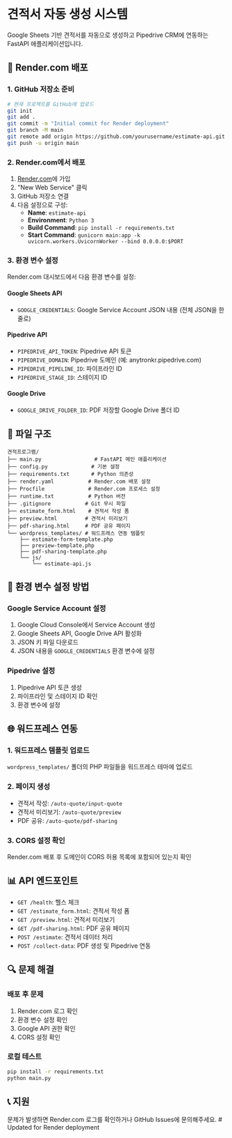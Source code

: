 # 견적서 자동 생성 시스템

Google Sheets 기반 견적서를 자동으로 생성하고 Pipedrive CRM에 연동하는 FastAPI 애플리케이션입니다.

## 🚀 Render.com 배포

### 1. GitHub 저장소 준비
```bash
# 현재 프로젝트를 GitHub에 업로드
git init
git add .
git commit -m "Initial commit for Render deployment"
git branch -M main
git remote add origin https://github.com/yourusername/estimate-api.git
git push -u origin main
```

### 2. Render.com에서 배포
1. [Render.com](https://render.com)에 가입
2. "New Web Service" 클릭
3. GitHub 저장소 연결
4. 다음 설정으로 구성:
   - **Name**: `estimate-api`
   - **Environment**: `Python 3`
   - **Build Command**: `pip install -r requirements.txt`
   - **Start Command**: `gunicorn main:app -k uvicorn.workers.UvicornWorker --bind 0.0.0.0:$PORT`

### 3. 환경 변수 설정
Render.com 대시보드에서 다음 환경 변수를 설정:

#### Google Sheets API
- `GOOGLE_CREDENTIALS`: Google Service Account JSON 내용 (전체 JSON을 한 줄로)

#### Pipedrive API
- `PIPEDRIVE_API_TOKEN`: Pipedrive API 토큰
- `PIPEDRIVE_DOMAIN`: Pipedrive 도메인 (예: anytronkr.pipedrive.com)
- `PIPEDRIVE_PIPELINE_ID`: 파이프라인 ID
- `PIPEDRIVE_STAGE_ID`: 스테이지 ID

#### Google Drive
- `GOOGLE_DRIVE_FOLDER_ID`: PDF 저장할 Google Drive 폴더 ID

## 📁 파일 구조

```
견적프로그램/
├── main.py                 # FastAPI 메인 애플리케이션
├── config.py              # 기본 설정
├── requirements.txt       # Python 의존성
├── render.yaml           # Render.com 배포 설정
├── Procfile              # Render.com 프로세스 설정
├── runtime.txt           # Python 버전
├── .gitignore           # Git 무시 파일
├── estimate_form.html    # 견적서 작성 폼
├── preview.html         # 견적서 미리보기
├── pdf-sharing.html     # PDF 공유 페이지
└── wordpress_templates/ # 워드프레스 연동 템플릿
    ├── estimate-form-template.php
    ├── preview-template.php
    ├── pdf-sharing-template.php
    └── js/
        └── estimate-api.js
```

## 🔧 환경 변수 설정 방법

### Google Service Account 설정
1. Google Cloud Console에서 Service Account 생성
2. Google Sheets API, Google Drive API 활성화
3. JSON 키 파일 다운로드
4. JSON 내용을 `GOOGLE_CREDENTIALS` 환경 변수에 설정

### Pipedrive 설정
1. Pipedrive API 토큰 생성
2. 파이프라인 및 스테이지 ID 확인
3. 환경 변수에 설정

## 🌐 워드프레스 연동

### 1. 워드프레스 템플릿 업로드
`wordpress_templates/` 폴더의 PHP 파일들을 워드프레스 테마에 업로드

### 2. 페이지 생성
- 견적서 작성: `/auto-quote/input-quote`
- 견적서 미리보기: `/auto-quote/preview`
- PDF 공유: `/auto-quote/pdf-sharing`

### 3. CORS 설정 확인
Render.com 배포 후 도메인이 CORS 허용 목록에 포함되어 있는지 확인

## 📊 API 엔드포인트

- `GET /health`: 헬스 체크
- `GET /estimate_form.html`: 견적서 작성 폼
- `GET /preview.html`: 견적서 미리보기
- `GET /pdf-sharing.html`: PDF 공유 페이지
- `POST /estimate`: 견적서 데이터 처리
- `POST /collect-data`: PDF 생성 및 Pipedrive 연동

## 🔍 문제 해결

### 배포 후 문제
1. Render.com 로그 확인
2. 환경 변수 설정 확인
3. Google API 권한 확인
4. CORS 설정 확인

### 로컬 테스트
```bash
pip install -r requirements.txt
python main.py
```

## 📞 지원

문제가 발생하면 Render.com 로그를 확인하거나 GitHub Issues에 문의해주세요. #   U p d a t e d   f o r   R e n d e r   d e p l o y m e n t  
 